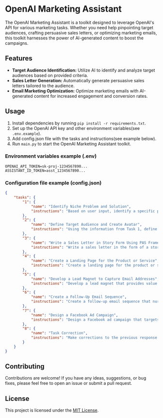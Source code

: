 # OpenAI Marketing Assistant

The OpenAI Marketing Assistant is a toolkit designed to leverage OpenAI's API for various marketing tasks. Whether you need help pinpointing target audiences, crafting persuasive sales letters, or optimizing marketing emails, this toolkit harnesses the power of AI-generated content to boost the campaigns.

## Features

- **Target Audience Identification:** Utilize AI to identify and analyze target audiences based on provided criteria.
- **Sales Letter Generation:** Automatically generate persuasive sales letters tailored to the audience.
- **Email Marketing Optimization:** Optimize marketing emails with AI-generated content for increased engagement and conversion rates.

## Usage

1. Install dependencies by running `pip install -r requirements.txt`.
2. Set up the OpenAI API key and other environment variables(see `.env.example`).
3. Add config.json file with the tasks and instructions(see example below).
4. Run `main.py` to start the OpenAI Marketing Assistant toolkit.

### Environment variables example (.env)

```env
OPENAI_API_TOKEN=sk-proj-1234567890...
ASSISTANT_ID_TOKEN=asst_1234567890...
```

### Configuration file example (config.json)

```json
{
    "tasks": {
        "1": {
            "name": "Identify Niche Problem and Solution",
            "instructions": "Based on user input, identify a specific problem within a niche and propose a solution that product or service addresses. Provide a brief description of both the problem and how the product or service can solve it."
        },
        "2": {
            "name": "Define Target Audience and Create Avatar",
            "instructions": "Using the information from Task 1, define the target audience and create a detailed avatar. Include demographics, psychographics, and any other relevant details."
        },
        "3": {
            "name": "Write a Sales Letter in Story Form Using PAS Framework",
            "instructions": "Write a sales letter in the form of a story using the Problem-Agitate-Solution (PAS) framework. The story should address the problem identified in Tasks 1 and 2 and demonstrate how the product or service can provide a solution."
        },
        "4": {
            "name": "Create a Landing Page for the Product or Service",
            "instructions": "Create a landing page for the product or service that includes a headline, subheadline, call-to-action, and any other relevant information. The landing page should be designed to convert visitors into leads or customers."
        },
        "5": {
            "name": "Develop a Lead Magnet to Capture Email Addresses",
            "instructions": "Develop a lead magnet that provides value to the target audience and captures email addresses. The lead magnet should be related to the product or service and encourage visitors to sign up for more information."
        },
        "6": {
            "name": "Create a Follow-Up Email Sequence",
            "instructions": "Create a follow-up email sequence that nurtures leads and encourages them to take the desired action. The sequence should include a series of emails that provide value, build trust, and address objections."
        },
        "7": {
            "name": "Design a Facebook Ad Campaign",
            "instructions": "Design a Facebook ad campaign that targets the defined audience and drives traffic to the landing page. The campaign should include ad copy, images, and targeting options that are relevant to the target audience."
        },
        "8": {
            "name": "Task Correction",
            "instructions": "Make corrections to the previous response based on user input"
        }
    }
}
```

## Contributing

Contributions are welcome! If you have any ideas, suggestions, or bug fixes, please feel free to open an issue or submit a pull request.

## License

This project is licensed under the [MIT License](LICENSE).

